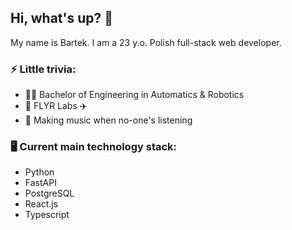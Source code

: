 ## Hi, what's up? 👋

My name is Bartek. I am a 23 y.o. Polish full-stack web developer.

### ⚡ Little trivia:
- 👨‍🎓 Bachelor of Engineering in Automatics & Robotics  
- 💼 FLYR Labs ✈️
- 🎵 Making music when no-one's listening

### 🖥️ Current main technology stack:
- Python
- FastAPI
- PostgreSQL
- React.js
- Typescript

<!--
**bwrobel99/bwrobel99** is a ✨ _special_ ✨ repository because its `README.md` (this file) appears on your GitHub profile.

Here are some ideas to get you started:

- 🔭 I’m currently working on ...
- 🌱 I’m currently learning ...
- 👯 I’m looking to collaborate on ...
- 🤔 I’m looking for help with ...
- 💬 Ask me about ...
- 📫 How to reach me: ...
- 😄 Pronouns: ...
- ⚡ Fun fact: ...
-->

